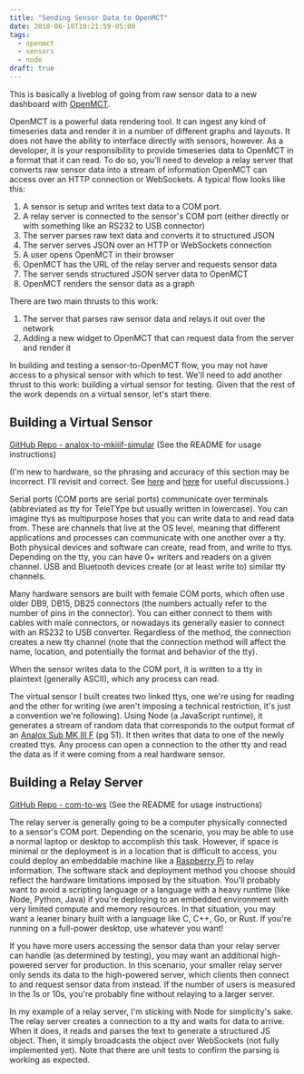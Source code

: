 ```yaml
---
title: "Sending Sensor Data to OpenMCT"
date: 2018-06-18T10:21:59-05:00
tags: 
  - openmct
  - sensors
  - node
draft: true
---
```


This is basically a liveblog of going from raw sensor data to a new dashboard with [OpenMCT](https://github.com/nasa/openmct).

OpenMCT is a powerful data rendering tool. It can ingest any kind of timeseries data and render it in a number of different graphs and layouts. It does not have the ability to interface directly with sensors, however. As a developer, it is your responsibility to provide timeseries data to OpenMCT in a format that it can read. To do so, you'll need to develop a relay server that converts raw sensor data into a stream of information OpenMCT can access over an HTTP connection or WebSockets. A typical flow looks like this:

1. A sensor is setup and writes text data to a COM port.
2. A relay server is connected to the sensor's COM port (either directly or with something like an RS232 to USB connector)
3. The server parses raw text data and converts it to structured JSON
4. The server serves JSON over an HTTP or WebSockets connection
5. A user opens OpenMCT in their browser
6. OpenMCT has the URL of the relay server and requests sensor data
7. The server sends structured JSON server data to OpenMCT
8. OpenMCT renders the sensor data as a graph

There are two main thrusts to this work:

1. The server that parses raw sensor data and relays it out over the network
2. Adding a new widget to OpenMCT that can request data from the server and render it

In building and testing a sensor-to-OpenMCT flow, you may not have access to a physical sensor with which to test. We'll need to add another thrust to this work: building a virtual sensor for testing. Given that the rest of the work depends on a virtual sensor, let's start there.

## Building a Virtual Sensor

[GitHub Repo - analox-to-mkiiif-simular](https://github.com/cameronwp/analox-sub-mkiiif-simulator) (See the README for usage instructions)

(I'm new to hardware, so the phrasing and accuracy of this section may be incorrect. I'll revisit and correct. See [here](https://stackoverflow.com/a/27942559) and [here](https://unix.stackexchange.com/a/4132) for useful discussions.)

Serial ports (COM ports are serial ports) communicate over terminals (abbreviated as tty for TeleTYpe but usually written in lowercase). You can imagine ttys as multipurpose hoses that you can write data to and read data from. These are channels that live at the OS level, meaning that different applications and processes can communicate with one another over a tty. Both physical devices and software can create, read from, and write to ttys. Depending on the tty, you can have 0+ writers and readers on a given channel. USB and Bluetooth devices create (or at least write to) similar tty channels.

Many hardware sensors are built with female COM ports, which often use older DB9, DB15, DB25 connectors (the numbers actually refer to the number of pins in the connector). You can either connect to them with cables with male connectors, or nowadays its generally easier to connect with an RS232 to USB converter. Regardless of the method, the connection creates a new tty channel (note that the connection method will affect the name, location, and potentially the format and behavior of the tty).

When the sensor writes data to the COM port, it is written to a tty in plaintext (generally ASCII), which any process can read.

The virtual sensor I built creates two linked ttys, one we're using for reading and the other for writing (we aren't imposing a technical restriction, it's just a convention we're following). Using Node (a JavaScript runtime), it generates a stream of random data that corresponds to the output format of an [Analox Sub MK III F](https://www.analoxsensortechnology.com/gfiles/Sub%20MkIIIF%20\(ASF3\)/8xx%20-%20Reference%20Documents/ASF3-800%20%20%20Sub%20MkIIIF%20User%20Manual%20.pdf) (pg 51). It then writes that data to one of the newly created ttys. Any process can open a connection to the other tty and read the data as if it were coming from a real hardware sensor.

## Building a Relay Server

[GitHub Repo - com-to-ws](https://github.com/cameronwp/com-to-ws) (See the README for usage instructions)

The relay server is generally going to be a computer physically connected to a sensor's COM port. Depending on the scenario, you may be able to use a normal laptop or desktop to accomplish this task. However, if space is minimal or the deployment is in a location that is difficult to access, you could deploy an embeddable machine like a [Raspberry Pi](https://www.raspberrypi.org/) to relay information. The software stack and deployment method you choose should reflect the hardware limitations imposed by the situation. You'll probably want to avoid a scripting language or a language with a heavy runtime (like Node, Python, Java) if you're deploying to an embedded environment with very limited compute and memory resources. In that situation, you may want a leaner binary built with a language like C, C++, Go, or Rust. If you're running on a full-power desktop, use whatever you want!

If you have more users accessing the sensor data than your relay server can handle (as determined by testing), you may want an additional high-powered server for production. In this scenario, your smaller relay server only sends its data to the high-powered server, which clients then connect to and request sensor data from instead. If the number of users is measured in the 1s or 10s, you're probably fine without relaying to a larger server.

In my example of a relay server, I'm sticking with Node for simplicity's sake. The relay server creates a connection to a tty and waits for data to arrive. When it does, it reads and parses the text to generate a structured JS object. Then, it simply broadcasts the object over WebSockets (not fully implemented yet). Note that there are unit tests to confirm the parsing is working as expected.
